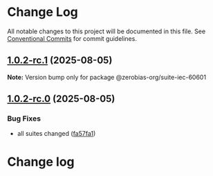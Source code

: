 # Change Log

All notable changes to this project will be documented in this file.
See [Conventional Commits](https://conventionalcommits.org) for commit guidelines.

## [1.0.2-rc.1](https://github.com/zerobias-org/suite/compare/@zerobias-org/suite-iec-60601@1.0.2-rc.0...@zerobias-org/suite-iec-60601@1.0.2-rc.1) (2025-08-05)

**Note:** Version bump only for package @zerobias-org/suite-iec-60601





## [1.0.2-rc.0](https://github.com/zerobias-org/suite/compare/@zerobias-org/suite-iec-60601@1.0.1...@zerobias-org/suite-iec-60601@1.0.2-rc.0) (2025-08-05)


### Bug Fixes

* all suites changed ([fa57fa1](https://github.com/zerobias-org/suite/commit/fa57fa1af7628003297df46b2d7740fe95bd2666))





# Change log
